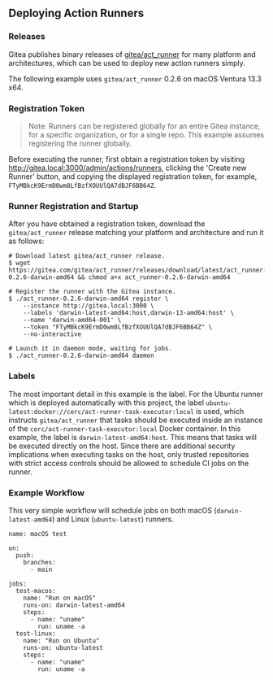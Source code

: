 ## Deploying Action Runners

### Releases
Gitea publishes binary releases of [gitea/act_runner](https://gitea.com/gitea/act_runner/releases) for many platform and architectures, which can be used to deploy new action runners simply.

The following example uses `gitea/act_runner` 0.2.6 on macOS Ventura 13.3 x64.

### Registration Token

> Note: Runners can be registered globally for an entire Gitea instance, for a specific organization, or for a single repo.  This example assumes registering the runner globally.

Before executing the runner, first obtain a registration token by visiting http://gitea.local:3000/admin/actions/runners, clicking the 'Create new Runner' button, and copying the displayed
registration token, for example, `FTyMBkcK9ErmD0wm8LfBzfXOUUlQA7dBJF6BB64Z`.

### Runner Registration and Startup

After you have obtained a registration token, download the `gitea/act_runner` release matching your platform and architecture and run it as follows:

```
# Download latest gitea/act_runner release.
$ wget https://gitea.com/gitea/act_runner/releases/download/latest/act_runner-0.2.6-darwin-amd64 && chmod a+x act_runner-0.2.6-darwin-amd64

# Register the runner with the Gitea instance.
$ ./act_runner-0.2.6-darwin-amd64 register \
    --instance http://gitea.local:3000 \
    --labels 'darwin-latest-amd64:host,darwin-13-amd64:host' \
    --name 'darwin-amd64-001' \
    --token "FTyMBkcK9ErmD0wm8LfBzfXOUUlQA7dBJF6BB64Z" \
    --no-interactive

# Launch it in daemon mode, waiting for jobs.
$ ./act_runner-0.2.6-darwin-amd64 daemon
```

### Labels

The most important detail in this example is the label.  For the Ubuntu runner which is deployed automatically with this project, the label `ubuntu-latest:docker://cerc/act-runner-task-executor:local` is
used, which instructs `gitea/act_runner` that tasks should be executed inside an instance of the `cerc/act-runner-task-executor:local` Docker container.  In this example, the label is `darwin-latest-amd64:host`.
This means that tasks will be executed directly on the host.  Since there are additional security implications when executing tasks on the host, only trusted repositories with strict access controls
should be allowed to schedule CI jobs on the runner.

### Example Workflow

This very simple workflow will schedule jobs on both macOS (`darwin-latest-amd64`) and Linux (`ubuntu-latest`) runners.

```
name: macOS test

on:
  push:
    branches:
      - main

jobs:
  test-macos:
    name: "Run on macOS"
    runs-on: darwin-latest-amd64
    steps:
      - name: "uname"
        run: uname -a
  test-linux:
    name: "Run on Ubuntu"
    runs-on: ubuntu-latest
    steps:
      - name: "uname"
        run: uname -a
```
